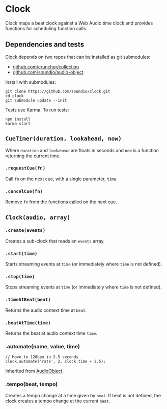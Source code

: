 # Clock
Clock maps a beat clock against a Web Audio time clock and provides
functions for scheduling function calls.

## Dependencies and tests

Clock depends on two repos that can be installed as git submodules:

- <a href="https://github.com/cruncher/collection">github.com/cruncher/collection</a>
- <a href="https://github.com/soundio/audio-object">github.com/soundio/audio-object</a>

Install with submodules:

	git clone https://github.com/soundio/clock.git
	cd clock
	git submodule update --init

Tests use Karma. To run tests:

	npm install
	karma start


## `CueTimer(duration, lookahead, now)`

Where `duration` and `lookahead` are floats in seconds and `now` is a function
returning the current time.

### `.requestCue(fn)`

Call `fn` on the next cue, with a single parameter, `time`.

### `.cancelCue(fn)`

Remove `fn` from the functions called on the next cue.


## `Clock(audio, array)`

### `.create(events)`

Creates a sub-clock that reads an `events` array.

### `.start(time)`

Starts streaming events at `time` (or immediately where `time` is not defined).

### `.stop(time)`

Stops streaming events at `time` (or immediately where `time` is not defined).

### `.timeAtBeat(beat)`

Returns the audio context time at `beat`.

### `.beatAtTime(time)`

Returns the beat at audio context time `time`.



### .automate(name, value, time)

    // Move to 120bpm in 2.5 seconds
    clock.automate('rate', 2, clock.time + 2.5);

Inherited from <a href="http://github.com/soundio/audio-object">AudioObject</a>.

### .tempo(beat, tempo)

Creates a tempo change at a time given by <code>beat</code>. If beat is not
defined, the clock creates a tempo change at the current <code>beat</code>.
